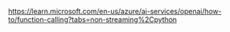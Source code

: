https://learn.microsoft.com/en-us/azure/ai-services/openai/how-to/function-calling?tabs=non-streaming%2Cpython